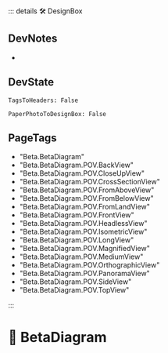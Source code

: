 ::: details 🛠 <dev>DesignBox</dev> 

## DevNotes
- 

## DevState

`TagsToHeaders: False`

`PaperPhotoToDesignBox: False`

<h2>PageTags</h2>

- "Beta.BetaDiagram"
- "Beta.BetaDiagram.POV.BackView"
- "Beta.BetaDiagram.POV.CloseUpView"
- "Beta.BetaDiagram.POV.CrossSectionView"
- "Beta.BetaDiagram.POV.FromAboveView"
- "Beta.BetaDiagram.POV.FromBelowView"
- "Beta.BetaDiagram.POV.FromLandView"
- "Beta.BetaDiagram.POV.FrontView"
- "Beta.BetaDiagram.POV.HeadlessView"
- "Beta.BetaDiagram.POV.IsometricView"
- "Beta.BetaDiagram.POV.LongView"
- "Beta.BetaDiagram.POV.MagnifiedView"
- "Beta.BetaDiagram.POV.MediumView"
- "Beta.BetaDiagram.POV.OrthographicView"
- "Beta.BetaDiagram.POV.PanoramaView"
- "Beta.BetaDiagram.POV.SideView"
- "Beta.BetaDiagram.POV.TopView"

:::

# 🔷 <beta>BetaDiagram</beta>
